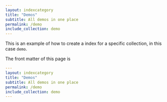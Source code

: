 ```yaml
---
layout: indexcategory
title: "Demos"
subtitle: All demos in one place
permalink: /demo
include_collection: demo
---
```


This is an example of how to create a index for a specific collection, in this case `demo`.

The front matter of this page is 

```yaml
---
layout: indexcategory
title: "Demos"
subtitle: All demos in one place
permalink: /demo
include_collection: demo
---
```
